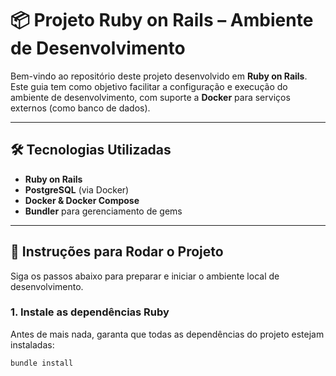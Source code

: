 # 📦 Projeto Ruby on Rails – Ambiente de Desenvolvimento

Bem-vindo ao repositório deste projeto desenvolvido em **Ruby on Rails**. Este guia tem como objetivo facilitar a configuração e execução do ambiente de desenvolvimento, com suporte a **Docker** para serviços externos (como banco de dados).

---

## 🛠️ Tecnologias Utilizadas

- **Ruby on Rails**
- **PostgreSQL** (via Docker)
- **Docker & Docker Compose**
- **Bundler** para gerenciamento de gems

---

## 🚀 Instruções para Rodar o Projeto

Siga os passos abaixo para preparar e iniciar o ambiente local de desenvolvimento.

### 1. Instale as dependências Ruby

Antes de mais nada, garanta que todas as dependências do projeto estejam instaladas:

```bash
bundle install
